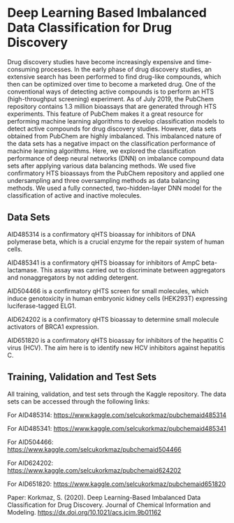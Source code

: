 # Deep Learning Based Imbalanced Data Classification for Drug Discovery

Drug discovery studies have become increasingly expensive and time-consuming processes. In the early phase of drug discovery studies, an extensive search has been performed to find drug-like compounds, which then can be optimized over time to become a marketed drug. One of the conventional ways of detecting active compounds is to perform an HTS (high-throughput screening) experiment. As of July 2019, the PubChem repository contains 1.3 million bioassays that are generated through HTS experiments. This feature of PubChem makes it a great resource for performing machine learning algorithms to develop classification models to detect active compounds for drug discovery studies. However, data sets obtained from PubChem are highly imbalanced. This imbalanced nature of the data sets has a negative impact on the classification performance of machine learning algorithms. Here, we explored the classification performance of deep neural networks (DNN) on imbalance compound data sets after applying various data balancing methods. We used five confirmatory HTS bioassays from the PubChem repository and applied one undersampling and three oversampling methods as data balancing methods. We used a fully connected, two-hidden-layer DNN model for the classification of active and inactive molecules.

## Data Sets 

AID485314 is a confirmatory qHTS bioassay for inhibitors of DNA polymerase beta, which is a crucial enzyme for the repair system of human cells.

AID485341 is a confirmatory qHTS bioassay for inhibitors of AmpC beta-lactamase. This assay was carried out to discriminate between aggregators and nonaggregators by not adding detergent. 

AID504466 is a confirmatory qHTS screen for small molecules, which induce genotoxicity in human embryonic kidney cells (HEK293T) expressing luciferase-tagged ELG1.

AID624202 is a confirmatory qHTS bioassay to determine small molecule activators of BRCA1 expression. 

AID651820 is a confirmatory qHTS bioassay for inhibitors of the hepatitis C virus (HCV). The aim here is to identify new
HCV inhibitors against hepatitis C.

## Training, Validation and Test Sets

All training, validation, and test sets through the Kaggle repository. The data sets can be accessed through the following links:

For AID485314: https://www.kaggle.com/selcukorkmaz/pubchemaid485314

For AID485341: https://www.kaggle.com/selcukorkmaz/pubchemaid485341

For AID504466: https://www.kaggle.com/selcukorkmaz/pubchemaid504466

For AID624202: https://www.kaggle.com/selcukorkmaz/pubchemaid624202

For AID651820: https://www.kaggle.com/selcukorkmaz/pubchemaid651820

Paper: Korkmaz, S. (2020). Deep Learning-Based Imbalanced Data Classification for Drug Discovery. Journal of Chemical Information and Modeling. https://dx.doi.org/10.1021/acs.jcim.9b01162
